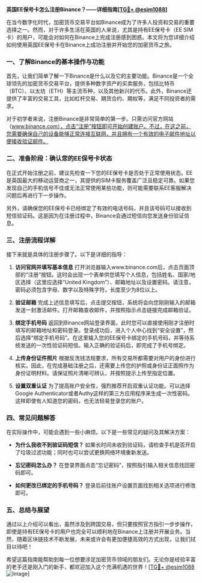 **英国EE保号卡怎么注册Binance？——详细指南[[TG💪+ @esim1088](https://t.me/s/esim1088)]**

在当今数字化时代，加密货币交易平台如Binance成为了许多人投资和交易的重要选择之一。然而，对于许多生活在英国的人来说，尤其是持有EE保号卡（EE SIM卡）的用户，可能会对如何在Binance上完成注册感到困惑。本文将为您详细介绍如何使用英国EE保号卡在Binance上成功注册并开始您的加密货币之旅。

### 一、了解Binance的基本操作与功能

首先，让我们简单了解一下Binance是什么以及它的主要功能。Binance是一个全球领先的加密货币交易平台，提供多种数字资产的买卖服务，包括比特币（BTC）、以太坊（ETH）等主流币种，以及其他新兴的代币。此外，Binance还提供了丰富的交易工具，比如杠杆交易、期货合约、期权等，满足不同投资者的需求。

对于初学者来说，注册Binance是非常简单的第一步。只需访问官方网站（www.binance.com），点击“注册”按钮即可开始创建账户。不过，在这之前，您需要确保自己的设备能够正常连接互联网，并且拥有一个有效的电子邮件地址以便接收验证邮件。

### 二、准备阶段：确认您的EE保号卡状态

在正式开始注册之前，建议先检查一下您的EE保号卡是否处于正常使用状态。EE是英国最大的移动运营商之一，其提供的SIM卡服务覆盖广泛且稳定可靠。如果您发现自己的手机信号不佳或无法正常使用某些功能，则可能需要联系EE客服解决问题后再进行下一步操作。

另外，请确保您的EE保号卡已经绑定了有效的电话号码，并且该号码可以接收到短信验证码。这是因为在注册过程中，Binance会通过短信向您发送身份验证信息。

### 三、注册流程详解

接下来就是具体的注册步骤了。以下是详细的指导：

1. **访问官网并填写基本信息**
   打开浏览器输入www.binance.com后，点击页面顶部的“注册”按钮。这时会出现一个表单供您填写个人信息，包括姓名、国家/地区选择（这里应选择“United Kingdom”）、邮箱地址以及设置密码。请注意，密码必须包含字母、数字以及特殊字符，长度至少为8位以上。

2. **验证邮箱**
   完成上述信息填写后，点击提交按钮，系统将会向您刚刚输入的邮箱发送一封激活邮件。打开邮箱查收邮件，并按照指示点击链接完成邮箱验证。

3. **绑定手机号码**
   返回到Binance网站登录界面，此时您可以直接使用刚才注册时填写的邮箱地址和密码登录。登录成功后，进入个人中心找到“安全设置”，然后选择“绑定手机号码”。在这里输入您的EE保号卡绑定的手机号码，并等待系统发送的一次性验证码短信。输入正确的验证码后，即完成了手机号绑定。

4. **上传身份证件照片**
   根据反洗钱法规要求，所有交易所都需要对用户的身份进行核实。因此，在完成基础注册之后，还需要上传您的护照或身份证正面照作为身份证明材料。请保证照片清晰可辨认，并按照提示上传至指定位置。

5. **设置双重认证**
   为了提高账户安全性，强烈推荐开启双重认证功能。可以选择Google Authenticator或者Authy这样的第三方应用程序来生成一次性密码。这样即使有人知道您的密码，也无法轻易登录您的账户。

### 四、常见问题解答

在实际操作中，可能会遇到一些小麻烦。以下是一些常见的疑问及其解决方案：

- **为什么我收不到验证码短信？**
  如果长时间未收到验证码，请检查手机是否开启了垃圾过滤功能；同时也可以尝试更换网络环境重新发送。

- **忘记密码怎么办？**
  在登录界面点击“忘记密码”，按照指引输入相关信息找回密码即可。

- **如何更改已绑定的手机号码？**
  登录后前往账户设置页面找到相关选项进行修改即可。

### 五、总结与展望

通过以上介绍可以看出，虽然涉及到跨国交易，但只要按照官方指引一步步操作，即使是持有EE保号卡的用户也完全可以顺利地在Binance上注册并开展业务。当然，随着区块链技术不断发展，未来或许会有更加便捷高效的方式出现，让我们拭目以待吧！

希望这篇指南能帮助到每一位想要涉足加密货币领域的朋友们。无论你是经验丰富的老手还是刚入门的新手，都欢迎加入这个充满机遇的世界！[[TG💪+ @esim1088](https://t.me/s/esim1088) ![Image](https://i.postimg.cc/4NQfJmqS/Snipaste-2025-05-13-00-14-12.png)]